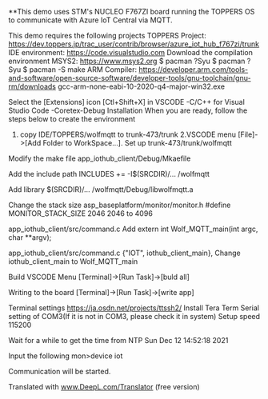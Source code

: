**This demo uses STM's NUCLEO F767ZI board running the TOPPERS OS to communicate with Azure IoT Central via MQTT.

This demo requires the following projects
TOPPERS Project:
https://dev.toppers.jp/trac_user/contrib/browser/azure_iot_hub_f767zi/trunk
IDE environment:
https://code.visualstudio.com
Download the compilation environment
MSYS2:
https://www.msys2.org
$ pacman ?Syu
$ pacman ?Syu
$ pacman -S make
ARM Compiler:
https://developer.arm.com/tools-and-software/open-source-software/developer-tools/gnu-toolchain/gnu-rm/downloads
gcc-arm-none-eabi-10-2020-q4-major-win32.exe

Select the [Extensions] icon [Ctl+Shift+X] in VSCODE
-C/C++ for Visual Studio Code
-Coretex-Debug
Installation
When you are ready, follow the steps below to create the environment
1. copy IDE/TOPPERS/wolfmqtt to trunk-473/trunk
2.VSCODE menu
[File]->[Add Folder to WorkSpace...].
Set up trunk-473/trunk/wolfmqtt

Modify the make file
app_iothub_client/Debug/Mkaefile

Add the include path
INCLUDES += -I$(SRCDIR)/... /wolfmqtt

Add library
$(SRCDIR)/... /wolfmqtt/Debug/libwolfmqtt.a 

Change the stack size
asp_baseplatform/monitor/monitor.h
#define MONITOR_STACK_SIZE 2046
2046 to 4096

app_iothub_client/src/command.c
Add
extern int Wolf_MQTT_main(int argc, char **argv);

app_iothub_client/src/command.c
	{"IOT", iothub_client_main},
Change iothub_client_main to Wolf_MQTT_main

Build
VSCODE Menu
[Terminal]->[Run Task]->[buld all]

Writing to the board
[Terminal]->[Run Task]->[write app]

Terminal settings
https://ja.osdn.net/projects/ttssh2/
Install Tera Term
Serial setting of COM3(If it is not in COM3, please check it in system)
Setup speed 115200


Wait for a while to get the time from NTP
Sun Dec 12 14:52:18 2021

Input the following
mon>device iot

Communication will be started.


Translated with www.DeepL.com/Translator (free version)